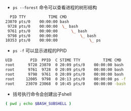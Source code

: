 
- `ps --forest` 命令可以查看进程的树形结构
```bash
  PID TTY          TIME CMD
23070 pts/0    00:00:00 bash
 9728 pts/0    00:00:00  \_ bash
 9761 pts/0    00:00:00      \_ bash
 9798 pts/0    00:00:00          \_ bash
10353 pts/0    00:00:00              \_ ps

```
- `ps -f` 可以显示进程的PPID
```bash
UID        PID  PPID  C STIME TTY          TIME CMD
root      9728 23070  0 20:09 pts/0    00:00:00 bash
root      9761  9728  0 20:09 pts/0    00:00:00 bash
root      9798  9761  0 20:09 pts/0    00:00:00 bash
root     12005  9798  0 20:13 pts/0    00:00:00 ps -f
root     23070 23068  0 10:45 pts/0    00:00:00 -bash
```
- 括号执行命令会创建出子shell
```bash
( pwd ; echo $BASH_SUBSHELL )
```


